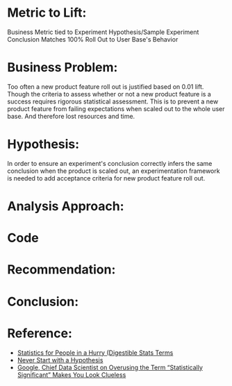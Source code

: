 # Metric to Lift:

Business Metric tied to Experiment Hypothesis/Sample Experiment Conclusion Matches 100% Roll Out to User Base's Behavior


# Business Problem:

Too often a new product feature roll out is justified based on 0.01 lift. Though the criteria to assess whether or not a new product feature is a success
requires rigorous statistical assessment. This is to prevent a new product feature from failing expectations when scaled out to the whole user base. And 
therefore lost resources and time.

# Hypothesis: 

In order to ensure an experiment's conclusion correctly infers the same conclusion when the product is scaled out, an experimentation framework is needed 
to add acceptance criteria for new product feature roll out.

# Analysis Approach:



# Code



# Recommendation: 



# Conclusion:



# Reference: 
* [Statistics for People in a Hurry (Digestible Stats Terms](https://towardsdatascience.com/statistics-for-people-in-a-hurry-a9613c0ed0b)
* [Never Start with a Hypothesis](https://towardsdatascience.com/hypothesis-testing-decoded-for-movers-and-shakers-bfc2bc34da41)
* [Google, Chief Data Scientist on Overusing the Term “Statistically Significant” Makes You Look Clueless](https://towardsdatascience.com/overusing-the-term-statistically-significant-makes-you-look-clueless-f96e1ad1a78e)



